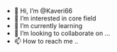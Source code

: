 - 👋 Hi, I’m @Kaveri66
- 👀 I’m interested in core field
- 🌱 I’m currently learning 
- 💞️ I’m looking to collaborate on ...
- 📫 How to reach me ..

<!---
Kaveri66/Kaveri66 is a ✨ special ✨ repository because its `README.md` (this file) appears on your GitHub profile.
You can click the Preview link to take a look at your changes.
--->
